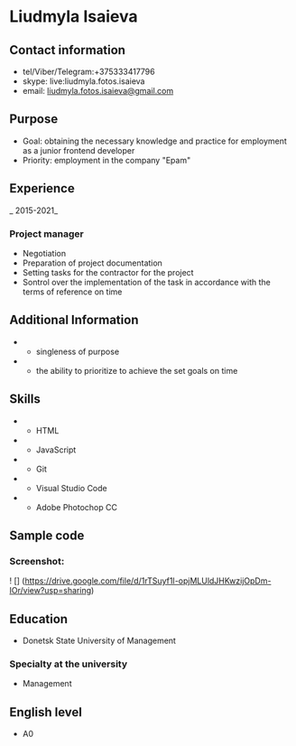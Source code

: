 # Liudmyla Isaieva

## Contact information
* tel/Viber/Telegram:+375333417796
* skype: live:liudmyla.fotos.isaieva
* email: liudmyla.fotos.isaieva@gmail.com

## Purpose
* Goal: obtaining the necessary knowledge and practice for employment as a junior frontend developer
* Priority: employment in the company "Epam"

## Experience
_ 2015-2021_
### Project manager
* Negotiation
* Preparation of project documentation
* Setting tasks for the contractor for the project
* Sontrol over the implementation of the task in accordance with the terms of reference on time

## Additional Information
- * singleness of purpose
- * the ability to prioritize to achieve the set goals on time

## Skills
- * HTML
- * JavaScript
- * Git
- * Visual Studio Code
- * Adobe Photochop CC

## Sample code
### Screenshot:
! [] (https://drive.google.com/file/d/1rTSuyf1I-opjMLUldJHKwzijOpDm-IOr/view?usp=sharing)
## Education
* Donetsk State University of Management
### Specialty at the university
* Management

## English level
* A0





